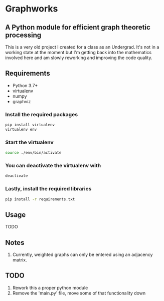 # Graphworks

## A Python module for efficient graph theoretic processing

This is a very old project I created for a class as an Undergrad. It's not in a
working state at the moment but I'm getting back into the mathematics involved here
and am slowly reworking and improving the code quality.

## Requirements

* Python 3.7+
* virtualenv
* numpy
* graphviz

### Install the required packages

```sh
pip install virtualenv
virtualenv env
```

### Start the virtualenv

```sh
source ./env/bin/activate
```

### You can deactivate the virtualenv with

```sh
deactivate
```

### Lastly, install the required libraries

```sh
pip install -r requirements.txt
```

## Usage

TODO

## Notes

1. Currently, weighted graphs can only be entered using an adjacency matrix.

## TODO

1. Rework this a proper python module 
1. Remove the 'main.py' file, move some of that functionality down
